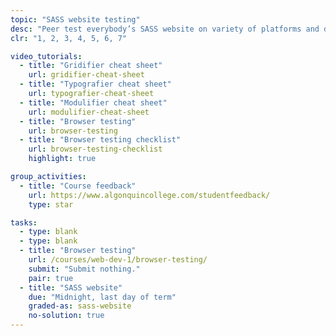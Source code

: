 ```yaml
---
topic: "SASS website testing"
desc: "Peer test everybody’s SASS website on variety of platforms and devices."
clr: "1, 2, 3, 4, 5, 6, 7"

video_tutorials:
  - title: "Gridifier cheat sheet"
    url: gridifier-cheat-sheet
  - title: "Typografier cheat sheet"
    url: typografier-cheat-sheet
  - title: "Modulifier cheat sheet"
    url: modulifier-cheat-sheet
  - title: "Browser testing"
    url: browser-testing
  - title: "Browser testing checklist"
    url: browser-testing-checklist
    highlight: true

group_activities:
  - title: "Course feedback"
    url: https://www.algonquincollege.com/studentfeedback/
    type: star

tasks:
  - type: blank
  - type: blank
  - title: "Browser testing"
    url: /courses/web-dev-1/browser-testing/
    submit: "Submit nothing."
    pair: true
  - title: "SASS website"
    due: "Midnight, last day of term"
    graded-as: sass-website
    no-solution: true
---
```

